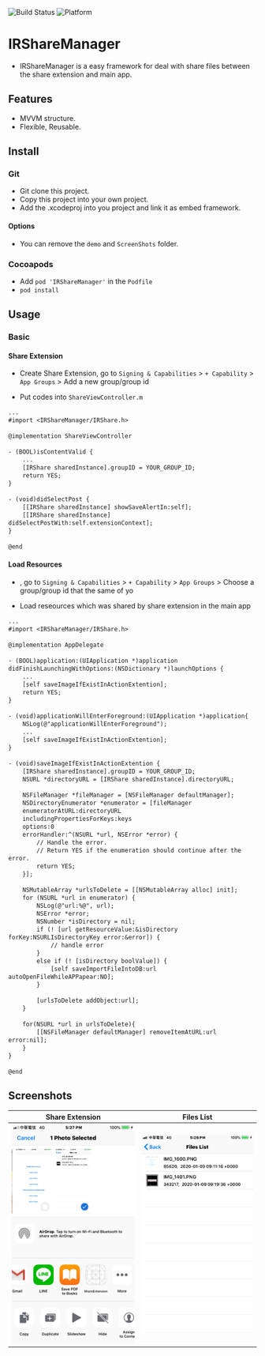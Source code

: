 ![Build Status](https://img.shields.io/badge/build-%20passing%20-brightgreen.svg)
![Platform](https://img.shields.io/badge/Platform-%20iOS%20-blue.svg)

# IRShareManager 

- IRShareManager is a easy framework for deal with share files between the share extension and main app.

## Features
- MVVM structure.
- Flexible, Reusable.

## Install
### Git
- Git clone this project.
- Copy this project into your own project.
- Add the .xcodeproj into you  project and link it as embed framework.
#### Options
- You can remove the `demo` and `ScreenShots` folder.

### Cocoapods
- Add `pod 'IRShareManager'`  in the `Podfile`
- `pod install`

## Usage

### Basic

#### Share Extension

- Create Share Extension, go to `Signing & Capabilities` > `+ Capability` > `App Groups` > Add a new group/group id

- Put codes into `ShareViewController.m`

```obj-c
...
#import <IRShareManager/IRShare.h>

@implementation ShareViewController

- (BOOL)isContentValid {
    ...
    [IRShare sharedInstance].groupID = YOUR_GROUP_ID;
    return YES;
}

- (void)didSelectPost {
    [[IRShare sharedInstance] showSaveAlertIn:self];
    [[IRShare sharedInstance] didSelectPostWith:self.extensionContext];
}

@end
```

#### Load Resources

- , go to `Signing & Capabilities` > `+ Capability` > `App Groups` > Choose a group/group id that the same of yo

- Load reseources which was shared by share extension in the main app

```obj-c
...
#import <IRShareManager/IRShare.h>

@implementation AppDelegate

- (BOOL)application:(UIApplication *)application didFinishLaunchingWithOptions:(NSDictionary *)launchOptions {
    ...
    [self saveImageIfExistInActionExtention];
    return YES;
}

- (void)applicationWillEnterForeground:(UIApplication *)application{
    NSLog(@"applicationWillEnterForeground");
    ...
    [self saveImageIfExistInActionExtention];
}

- (void)saveImageIfExistInActionExtention {
    [IRShare sharedInstance].groupID = YOUR_GROUP_ID;
    NSURL *directoryURL = [IRShare sharedInstance].directoryURL;
    
    NSFileManager *fileManager = [NSFileManager defaultManager];
    NSDirectoryEnumerator *enumerator = [fileManager
    enumeratorAtURL:directoryURL
    includingPropertiesForKeys:keys
    options:0
    errorHandler:^(NSURL *url, NSError *error) {
        // Handle the error.
        // Return YES if the enumeration should continue after the error.
        return YES;
    }];
    
    NSMutableArray *urlsToDelete = [[NSMutableArray alloc] init];
    for (NSURL *url in enumerator) {
        NSLog(@"url:%@", url);
        NSError *error;
        NSNumber *isDirectory = nil;
        if (! [url getResourceValue:&isDirectory forKey:NSURLIsDirectoryKey error:&error]) {
            // handle error
        }
        else if (! [isDirectory boolValue]) {
            [self saveImportFileIntoDB:url autoOpenFileWhileAPPapear:NO];
        }
        
        [urlsToDelete addObject:url];
    }
    
    for(NSURL *url in urlsToDelete){
        [[NSFileManager defaultManager] removeItemAtURL:url error:nil];
    }
}

@end
```

## Screenshots
| Share Extension | Files List |
|:---:|:---:|
|![Share Extension](./ScreenShots/demo2.png)|![Files List](./ScreenShots/demo1.png)| 
